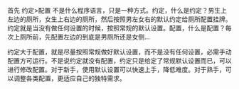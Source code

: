首先 约定>配置 不是什么程序语言，只是一种方式。约定，什么是约定？男生上左边的厕所，女生上右边的厕所，然后按照男左女右的默认约定给厕所配置挂牌。约定就是当没有做任何设置的时候，按照常规的默认设置。配置，什么是配置？每次上厕所前，先配置左边的到底是男厕所还是女侧...

约定大于配置，就是尽量按照常规做好默认设置，而不是没有任何设置，必需手动配置方可运行。不是说约定就没有配置，约定只是给定了常规默认设置而已，可以进行修改配置。对于新手，使用默认设置可以快速上手，降低难度。对于熟手，可以调整各类配置，更适应自己的独特需求。

<!-- 作者：Snowyu LEE
链接：https://www.zhihu.com/question/47239663/answer/648021692
来源：知乎
著作权归作者所有。商业转载请联系作者获得授权，非商业转载请注明出处。 -->